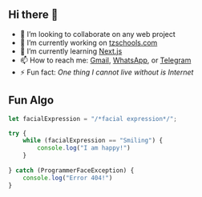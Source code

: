 ## Hi there 👋

- 👯 I’m looking to collaborate on any web project
- 🔭 I’m currently working on [tzschools.com](https://tzschools.com)
- 🌱 I’m currently learning [Next.js](https://nextjs.org/)
- 📫 How to reach me: [Gmail](mailto:dandasamuel1@gmail.com), [WhatsApp](https://wa.me/255679065304), or [Telegram](https://t.me/iamsammysd)
- ⚡ Fun fact: *One thing I cannot live without is Internet*

## Fun Algo
```javascript
let facialExpression = "/*facial expression*/";

try {
    while (facialExpression == "Smiling") {
        console.log("I am happy!")
    }
  
} catch (ProgrammerFaceException) {
    console.log("Error 404!")
}
```
<!--
**samueldanda/samueldanda** is a ✨ _special_ ✨ repository because its `README.md` (this file) appears on your GitHub profile.

Here are some ideas to get you started:

- 🤔 I’m looking for help with ...
- 💬 Ask me about ...- 
- 😄 Pronouns: ...
-->
